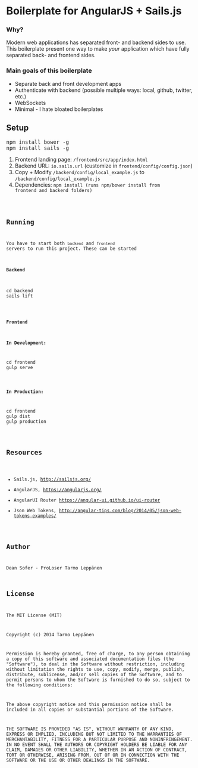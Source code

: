 # Boilerplate for AngularJS + Sails.js

### Why?
Modern web applications has separated front- and backend sides to use. This boilerplate present one way to make
<em>your</em> application which have fully separated back- and frontend sides.

### Main goals of this boilerplate
* Separate back and front development apps
* Authenticate with backend (possible multiple ways: local, github, twitter, etc.)
* WebSockets
* Minimal - I hate bloated boilerplates

## Setup

<pre>
npm install bower -g
npm install sails -g
</pre>

1. Frontend landing page: <code>/frontend/src/app/index.html</code>
2. Backend URL: <code>io.sails.url</code> (customize in <code>frontend/config/config.json</code>)
3. Copy + Modify <code>/backend/config/local_example.js</code> to <code>/backend/config/local_example.js</code>
4. Dependencies: <code>npm install</npm> (runs npm/bower install from frontend and backend folders)

## Running
You have to start both <code>backend</code> and <code>frontend</code> servers to run this project. These can
be started

#### Backend
<pre>
cd backend
sails lift
</pre>

#### Frontend
**In Development:**
<pre>
cd frontend
gulp serve
</pre>

**In Production:**
<pre>
cd frontend
gulp dist
gulp production
</pre>


## Resources

* Sails.js, http://sailsjs.org/
* AngularJS, https://angularjs.org/
* AngularUI Router https://angular-ui.github.io/ui-router
* Json Web Tokens, http://angular-tips.com/blog/2014/05/json-web-tokens-examples/

## Author
Dean Sofer - ProLoser
Tarmo Leppänen

## License
The MIT License (MIT)

Copyright (c) 2014 Tarmo Leppänen

Permission is hereby granted, free of charge, to any person obtaining a copy
of this software and associated documentation files (the "Software"), to deal
in the Software without restriction, including without limitation the rights
to use, copy, modify, merge, publish, distribute, sublicense, and/or sell
copies of the Software, and to permit persons to whom the Software is
furnished to do so, subject to the following conditions:

The above copyright notice and this permission notice shall be included in
all copies or substantial portions of the Software.

THE SOFTWARE IS PROVIDED "AS IS", WITHOUT WARRANTY OF ANY KIND, EXPRESS OR
IMPLIED, INCLUDING BUT NOT LIMITED TO THE WARRANTIES OF MERCHANTABILITY,
FITNESS FOR A PARTICULAR PURPOSE AND NONINFRINGEMENT. IN NO EVENT SHALL THE
AUTHORS OR COPYRIGHT HOLDERS BE LIABLE FOR ANY CLAIM, DAMAGES OR OTHER
LIABILITY, WHETHER IN AN ACTION OF CONTRACT, TORT OR OTHERWISE, ARISING FROM,
OUT OF OR IN CONNECTION WITH THE SOFTWARE OR THE USE OR OTHER DEALINGS IN
THE SOFTWARE.

